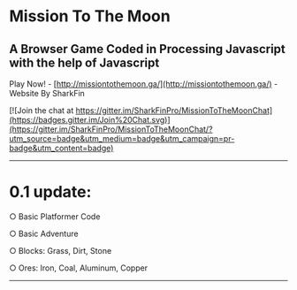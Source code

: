# Mission To The Moon
## A Browser Game Coded in Processing Javascript with the help of Javascript
Play Now! - [http://missiontothemoon.ga/](http://missiontothemoon.ga/) - Website By SharkFin

[![Join the chat at https://gitter.im/SharkFinPro/MissionToTheMoonChat](https://badges.gitter.im/Join%20Chat.svg)](https://gitter.im/SharkFinPro/MissionToTheMoonChat/?utm_source=badge&utm_medium=badge&utm_campaign=pr-badge&utm_content=badge)

-----

# 0.1 update:

 ○ Basic Platformer Code

 ○ Basic Adventure

 ○ Blocks: Grass, Dirt, Stone

 ○ Ores: Iron, Coal, Aluminum, Copper

---
